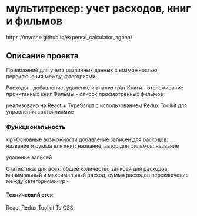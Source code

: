 <h1>мультитрекер: учет расходов, книг и фильмов</h1>
https://myrshe.github.io/expense_calculator_agona/

<h2>Описание проекта</h2>
<p>Приложение для учета различных данных с возможностью переключения между категориями:
  
Расходы - добавление, удаление и анализ трат
Книги - отслеживание прочитанных книг
Фильмы - список просмотренных фильмов

реализовано на React + TypeScript с использованием Redux Toolkit для управления состояниямие</p>

<h3>Функциональность</h3>

<р>Основные возможности
добавление записей
для расходов: название и сумма
для книг: название, автор
для фильмов: название

удаление записей

Статистика: 
для всех: общее количество записей
для расходов: минимальный и максимальный расход, сумма расходов
переключение между категориями</р>

<h4>Технический стек</h4>
<p>React
Redux Toolkit
Ts
CSS</p>

